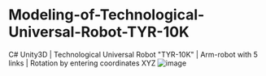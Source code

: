 # Modeling-of-Technological-Universal-Robot-TYR-10K

C# Unity3D | Technological Universal Robot "TYR-10K" | Arm-robot with 5 links | Rotation by entering coordinates XYZ
![image](https://user-images.githubusercontent.com/108289683/176012023-86d2a655-0594-4ba4-b36f-6a0368881a42.png)
